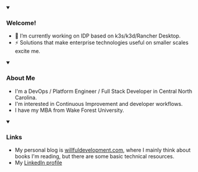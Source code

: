 <div>
  <details open><summary><h3>Welcome!</h3></summary>
    <div>
      <ul>
        <li>🔭 I’m currently working on IDP based on k3s/k3d/Rancher Desktop.</li>
        <li>⚡ Solutions that make enterprise technologies useful on smaller scales excite me.</li>
      </ul>
    </div>
  </details>
  <details open><summary><h3>About Me</h3></summary>
    <div>
      <ul>
        <li>I'm a DevOps / Platform Engineer / Full Stack Developer in Central North Carolina.</li>
        <li>I'm interested in Continuous Improvement and developer workflows.</li>
        <li>I have my MBA from Wake Forest University.</li>
      </ul>
    </div>
  </details>
  <details open><summary><h3>Links</h3></summary>
    <div>
      <ul>
        <li>
    My personal blog is <a href="https://www.willfuldevelopment.com/" rel="nofollow" target="_blank">willfuldevelopment.com</a>, where I mainly think about books I'm reading, but there are some basic technical resources.
      </li>
      <li>
    My <a href="https://www.linkedin.com/in/willford/" rel="nofollow" target="_blank">LinkedIn profile</a>
      </li>
    </ul>
  </div>
</details>
</div>
  
<!--
**wfordwfu/wfordwfu** is a ✨ _special_ ✨ repository because its `README.md` (this file) appears on your GitHub profile.

Here are some ideas to get you started:

- 🔭 I’m currently working on ...
- 🌱 I’m currently learning ...
- 👯 I’m looking to collaborate on ...
- 🤔 I’m looking for help with ...
- 💬 Ask me about ...
- 📫 How to reach me: ...
- 😄 Pronouns: ...
- ⚡ Fun fact: ...
-->
